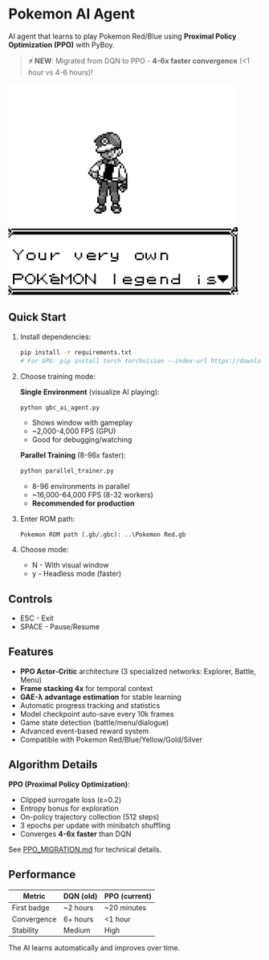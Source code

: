 # Pokemon AI Agent

AI agent that learns to play Pokemon Red/Blue using **Proximal Policy Optimization (PPO)** with PyBoy.

> **⚡ NEW**: Migrated from DQN to PPO - **4-6x faster convergence** (<1 hour vs 4-6 hours)!

![Pokemon AI Screenshot](Screenshot%202025-09-13%20221934.png)

## Quick Start

1. Install dependencies:
   ```bash
   pip install -r requirements.txt
   # For GPU: pip install torch torchvision --index-url https://download.pytorch.org/whl/cu121
   ```

2. Choose training mode:

   **Single Environment** (visualize AI playing):
   ```bash
   python gbc_ai_agent.py
   ```
   - Shows window with gameplay
   - ~2,000-4,000 FPS (GPU)
   - Good for debugging/watching

   **Parallel Training** (8-96x faster):
   ```bash
   python parallel_trainer.py
   ```
   - 8-96 environments in parallel
   - ~16,000-64,000 FPS (8-32 workers)
   - **Recommended for production**

3. Enter ROM path:
   ```
   Pokemon ROM path (.gb/.gbc): ..\Pokemon Red.gb
   ```

4. Choose mode:
   - N - With visual window
   - y - Headless mode (faster)

## Controls

- ESC - Exit
- SPACE - Pause/Resume

## Features

- **PPO Actor-Critic** architecture (3 specialized networks: Explorer, Battle, Menu)
- **Frame stacking 4x** for temporal context
- **GAE-λ advantage estimation** for stable learning
- Automatic progress tracking and statistics
- Model checkpoint auto-save every 10k frames
- Game state detection (battle/menu/dialogue)
- Advanced event-based reward system
- Compatible with Pokemon Red/Blue/Yellow/Gold/Silver

## Algorithm Details

**PPO (Proximal Policy Optimization)**:
- Clipped surrogate loss (ε=0.2)
- Entropy bonus for exploration
- On-policy trajectory collection (512 steps)
- 3 epochs per update with minibatch shuffling
- Converges **4-6x faster** than DQN

See [PPO_MIGRATION.md](PPO_MIGRATION.md) for technical details.

## Performance

| Metric | DQN (old) | PPO (current) |
|--------|-----------|---------------|
| First badge | ~2 hours | ~20 minutes |
| Convergence | 6+ hours | <1 hour |
| Stability | Medium | High |

The AI learns automatically and improves over time.
